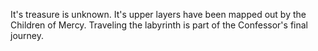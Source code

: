 It's treasure is unknown. It's upper layers have been mapped out by the Children of Mercy. Traveling the labyrinth is part of the Confessor's final journey. 